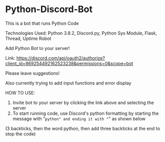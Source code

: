 # Python-Discord-Bot

This is a bot that runs Python Code

Technologies Used:
Python 3.8.2,
Discord.py,
Python Sys Module, 
Flask,
Thread, 
Uptime Robot

Add Python Bot to your server!

Link: https://discord.com/api/oauth2/authorize?client_id=869254492162523238&permissions=0&scope=bot

Please leave suggestions!

Also currently trying to add input functions and error display

HOW TO USE:

1. Invite bot to your server by clicking the link above and selecting the server
2. To start running code, use Discord's python formatting by starting the message with "```python" and ending it with "```" as shown below 

(3 backticks, then the word python, then add three backticks at the end to stop the code)






